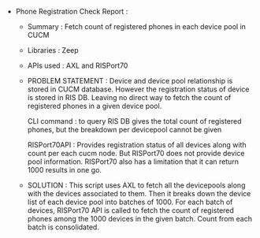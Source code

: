  - Phone Registration Check Report : 
    - Summary : Fetch count of registered phones in each device pool in CUCM
    - Libraries : Zeep
    - APIs used : AXL and RISPort70
    - PROBLEM STATEMENT : 
      Device and device pool relationship is stored in CUCM database. 
      However the registration status of device is stored in RIS DB.
      Leaving no direct way to fetch the count of registered phones in a given device pool.
      
      CLI command : to query RIS DB gives the total count of registered phones, but the breakdown per devicepool cannot be given
      
      RISPort70API : 
        Provides registration status of all devices along with count per each cucm node.
        But RISPort70 does not provide device pool information.
        RISPort70 also has a limitation that it can return 1000 results in one go.
        
    - SOLUTION : 
      This script uses AXL to fetch all the devicepools along with the devices associated to them.
      Then it breaks down the device list of each device pool into batches of 1000.
      For each batch of devices, RISPort70 API is called to fetch the count of registered phones among the 1000 devices in the given batch.
      Count from each batch is consolidated.
    
